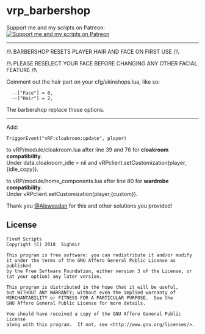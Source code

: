 # vrp_barbershop

Support me and my scripts on Patreon:  
[![Support me and my scripts on Patreon](http://i.imgur.com/dyePK6Q.png)](https://www.patreon.com/Sighmir)  
*******************************************************************************************************************************
/!\ BARBERSHOP RESETS PLAYER HAIR AND FACE ON FIRST USE /!\\

/!\ PLEASE RESELECT YOUR FACE BEFORE CHANGING ANY OTHER FACIAL FEATURE /!\\  

Comment out the hair part on your cfg/skinshops.lua, like so:
```
  --["Face"] = 0,
  --["Hair"] = 2,
```
The barbershop replace those options.
***
Add:
```
TriggerEvent("vRP:cloakroom:update", player)

```
to vRP/module/cloakroom.lua after line 39 and 76 for **cloakroom compatibility**.  
Under data.cloakroom_idle = nil and vRPclient.setCustomization(player,{idle_copy}).

to vRP/module/home_components.lua after line 80 for **wardrobe compatibility**.  
Under vRPclient.setCustomization(player,{custom}).

Thank you [@Aleweadan](https://github.com/Aleweadan) for this and other solutions you provided!

## License

    FiveM Scripts
    Copyright (C) 2018  Sighmir

    This program is free software: you can redistribute it and/or modify
    it under the terms of the GNU Affero General Public License as published
    by the Free Software Foundation, either version 3 of the License, or
    (at your option) any later version.

    This program is distributed in the hope that it will be useful,
    but WITHOUT ANY WARRANTY; without even the implied warranty of
    MERCHANTABILITY or FITNESS FOR A PARTICULAR PURPOSE.  See the
    GNU Affero General Public License for more details.

    You should have received a copy of the GNU Affero General Public License
    along with this program.  If not, see <http://www.gnu.org/licenses/>.

